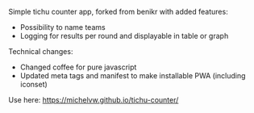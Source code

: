Simple tichu counter app, forked from benikr with added features:
- Possibility to name teams
- Logging for results per round and displayable in table or graph

Technical changes:
- Changed coffee for pure javascript
- Updated meta tags and manifest to make installable PWA (including iconset)

Use here: https://michelvw.github.io/tichu-counter/
